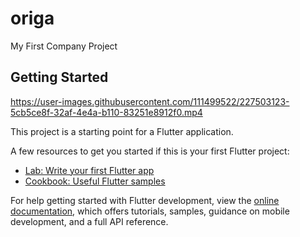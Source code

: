 # origa

My First Company Project

## Getting Started


https://user-images.githubusercontent.com/111499522/227503123-5cb5ce8f-32af-4e4a-b110-83251e8912f0.mp4


This project is a starting point for a Flutter application.

A few resources to get you started if this is your first Flutter project:

- [Lab: Write your first Flutter app](https://docs.flutter.dev/get-started/codelab)
- [Cookbook: Useful Flutter samples](https://docs.flutter.dev/cookbook)

For help getting started with Flutter development, view the
[online documentation](https://docs.flutter.dev/), which offers tutorials,
samples, guidance on mobile development, and a full API reference.
